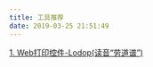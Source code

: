 ```yaml
---
title: 工具推荐
date: 2019-03-25 21:51:49
---
```


[1. Web打印控件-Lodop(读音“劳道谱”)](http://www.lodop.net/index.html)